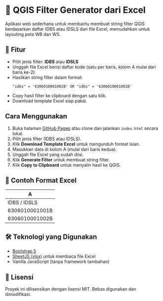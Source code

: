 # 🎯 QGIS Filter Generator dari Excel

Aplikasi web sederhana untuk membantu membuat string filter QGIS berdasarkan daftar IDBS atau IDSLS dari file Excel, memudahkan untuk layouting peta WB dan WS.

## 🔧 Fitur
- Pilih jenis filter: **IDBS** atau **IDSLS**
- Unggah file Excel berisi daftar kode (satu per baris, kolom A mulai dari baris ke-2).
- Hasilkan string filter dalam format:
    ```
    "idbs" = '6306010001001B' OR "idbs" = '6306010001002B'
    ```
- Copy hasil filter ke clipboard dengan satu klik.
- Download template Excel siap pakai.

## Cara Menggunakan
1. Buka halaman [GitHub Pages](https://nasrullah0319.github.io/QGIS-filter-generator/) atau clone dan jalankan `index.html` secara lokal.
2. Pilih jenis filter (IDBS atau IDSLS).
3. Klik **Download Template Excel** untuk mengunduh format isian.
4. Masukkan data di kolom A (mulai dari baris kedua).
5. Unggah file Excel yang sudah diisi.
6. Klik **Generate Filter** untuk membuat string filter.
7. Klik **Copy to Clipboard** untuk menyalin hasil ke QGIS.

## 📝 Contoh Format Excel
| A               |
|-----------------|
| IDBS / IDSLS    |
| 6306010001001B  |
| 6306010001002B  |

## 🛠 Teknologi yang Digunakan
- [Bootstrap 5](https://getbootstrap.com/)
- [SheetJS (xlsx)](https://sheetjs.com/) untuk membaca file Excel
- Vanilla JavaScript (tanpa framework tambahan)

## 📄 Lisensi
Proyek ini dilisensikan dengan lisensi MIT. Bebas digunakan dan dimodifikasi.
